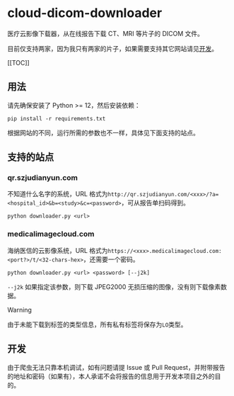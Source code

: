 # cloud-dicom-downloader

医疗云影像下载器，从在线报告下载 CT、MRI 等片子的 DICOM 文件。

目前仅支持两家，因为我只有两家的片子，如果需要支持其它网站请见[开发](#开发)。

[[TOC]]

## 用法

请先确保安装了 Python >= 12，然后安装依赖：

```
pip install -r requirements.txt
```

根据网站的不同，运行所需的参数也不一样，具体见下面支持的站点。

## 支持的站点

### qr.szjudianyun.com

不知道什么名字的系统，URL 格式为`http://qr.szjudianyun.com/<xxx>/?a=<hospital_id>&b=<study>&c=<password>`，可从报告单扫码得到。

```
python downloader.py <url>
```

### medicalimagecloud.com

海纳医信的云影像系统，URL 格式为`https://<xxx>.medicalimagecloud.com:<port?>/t/<32-chars-hex>`，还需要一个密码。

```
python downloader.py <url> <password> [--j2k]
```

`--j2k` 如果指定该参数，则下载 JPEG2000 无损压缩的图像，没有则下载像素数据。

> [!WARNING]
> 由于未能下载到标签的类型信息，所有私有标签将保存为`LO`类型。

## 开发

由于爬虫无法只靠本机调试，如有问题请提 Issue 或 Pull Request，并附带报告的地址和密码（如果有），本人承诺不会将报告的信息用于开发本项目之外的目的。
